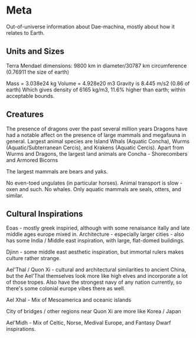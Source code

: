 # Meta

Out-of-universe information about Dae-machina, mostly about how it relates to Earth.

## Units and Sizes

Terra Mendael dimensions: 9800 km in diameter/30787 km circumference (0.76911 the size of earth)

Mass = 3.038e24 kg
Volume = 4.928e20 m3
Gravity is 8.445 m/s2 (0.86 of earth)
Which gives density of 6165 kg/m3, 11.6% higher than earth; within acceptable bounds.

## Creatures

The presence of dragons over the past several million years Dragons have had a notable affect on the presence of large mammals and megafauna in general.
Largest animal species are Island Whals (Aquatic Concha), Wurms (Aquatic/Subterranean Cercis), and Krakens (Aquatic Cercis).
Apart from Wurms and Dragons, the largest land animals are Concha - Shorecombers and Armored Bicorns 

The largest mammals are bears and yaks.

No even-toed ungulates (in particular horses). Animal transport is slow - oxen and such.
No whales. Only aquatic mammals are seals, otters, and similar.


## Cultural Inspirations

Eoas - mostly greek inspiried, although with some renaisance itally and late middle ages europe mixed in. Architecture - especially larger cities - also has some India / Middle east inspiration, with large, flat-domed buildings. 

Djinn - some middle east aesthetic inspiration, but immortal rulers makes culture rather strange.

Ael'Thal / Quon Xi - cultural and architectural similarities to ancient China, but the Ael'Thal themselves look more like high elves and incorporate a lot of those tropes.
Also have the strongest navy of any nation currently, so there's some colonial europe vibes there as well.

Ael Xhal - Mix of Mesoamerica and oceanic islands

City of bridges / other regions near Quon Xi are more like Korea / Japan


Ael'Midh - Mix of Celtic, Norse, Medival Europe, and Fantasy Dwarf inspirations.
